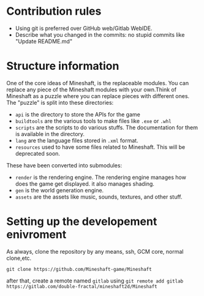 # Contribution rules
- Using git is preferred over GitHub web/Gitlab WebIDE.
- Describe what you changed in the commits: no stupid commits like "Update README.md"
# Structure information
One of the core ideas of Mineshaft, is the replaceable modules.
You can replace any piece of the Mineshaft modules with your own.Think of Mineshaft as a puzzle where you can replace pieces with different ones.
The "puzzle" is split into these directories:
- `api` is the directory to store the APIs for the game
- `buildtools` are the various tools to make files like `.exe` or `.whl`
- `scripts` are the scripts to do various stuffs. The documentation for them is available in the directory.
- `lang` are the language files stored in `.xml` format.
- `resources` used to have some files related to Mineshaft. This will be deprecated soon.

These have been converted into submodules:
- `render` is the rendering engine. The rendering engine manages how does the game get displayed. it also manages shading.
- `gen` is the world generation engine.
- `assets` are the assets like music, sounds, textures, and other stuff. 
# Setting up the developement enivroment
As always, clone the repository by any means, ssh, GCM core, normal clone,etc.

```
git clone https://github.com/Mineshaft-game/Mineshaft
```

after that, create a remote named `gitlab` using `git remote add gitlab https://gitlab.com/double-fractal/mineshaft2d/Mineshaft`



